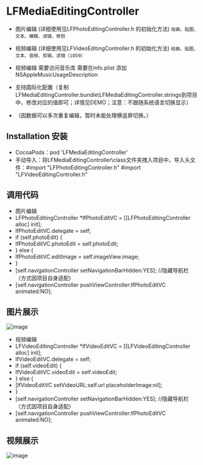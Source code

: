 # LFMediaEditingController

* 图片编辑 (详细使用见LFPhotoEditingController.h 的初始化方法)
`绘画、贴图、文本、模糊、滤镜、修剪`

* 视频编辑 (详细使用见LFVideoEditingController.h 的初始化方法)
`绘画、贴图、文本、音频、剪辑、滤镜（iOS9）`

* 视频编辑 需要访问音乐库 需要在info.plist 添加 NSAppleMusicUsageDescription
* 支持国际化配置（复制LFMediaEditingController.bundle\LFMediaEditingController.strings到项目中，修改对应的值即可；详情见DEMO；注意：不跟随系统语言切换显示）
* （因数据可以多次重复编辑，暂时未能处理横竖屏切换。）

## Installation 安装

* CocoaPods：pod 'LFMediaEditingController'
* 手动导入：将LFMediaEditingController\class文件夹拽入项目中，导入头文件：#import "LFPhotoEditingController.h" #import "LFVideoEditingController.h"

## 调用代码

* 图片编辑
* LFPhotoEditingController *lfPhotoEditVC = [[LFPhotoEditingController alloc] init];
* lfPhotoEditVC.delegate = self;
* if (self.photoEdit) {
*   lfPhotoEditVC.photoEdit = self.photoEdit;
* } else {
*   lfPhotoEditVC.editImage = self.imageView.image;
* }
* [self.navigationController setNavigationBarHidden:YES]; //隐藏导航栏（方式因项目自身适配）
* [self.navigationController pushViewController:lfPhotoEditVC animated:NO]; 

## 图片展示

![image](https://github.com/lincf0912/LFMediaEditingController/blob/master/ScreenShots/screenshot.gif)


* 视频编辑
* LFVideoEditingController *lfVideoEditVC = [[LFVideoEditingController alloc] init];
* lfVideoEditVC.delegate = self;
* if (self.videoEdit) {
* lfVideoEditVC.videoEdit = self.videoEdit;
* } else {
* [lfVideoEditVC setVideoURL:self.url placeholderImage:nil];
* }
* [self.navigationController setNavigationBarHidden:YES]; //隐藏导航栏（方式因项目自身适配）
* [self.navigationController pushViewController:lfPhotoEditVC animated:NO]; 

## 视频展示

![image](https://github.com/lincf0912/LFMediaEditingController/blob/master/ScreenShots/screenshot_video.gif)


